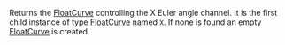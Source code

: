 Returns the [FloatCurve](https://developer.roblox.com/en-us/api-reference/class/FloatCurve) controlling the X Euler angle channel. It is the first child instance of type [FloatCurve](https://developer.roblox.com/en-us/api-reference/class/FloatCurve) named `X`. If none is found an empty [FloatCurve](https://developer.roblox.com/en-us/api-reference/class/FloatCurve) is created.